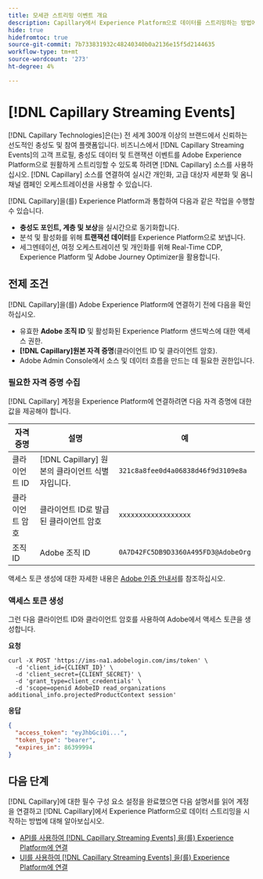 ```yaml
---
title: 모세관 스트리밍 이벤트 개요
description: Capillary에서 Experience Platform으로 데이터를 스트리밍하는 방법에 대해 알아봅니다.
hide: true
hidefromtoc: true
source-git-commit: 7b733831932c48240340b0a2136e15f5d2144635
workflow-type: tm+mt
source-wordcount: '273'
ht-degree: 4%

---
```


# [!DNL Capillary Streaming Events]

[!DNL Capillary Technologies]은(는) 전 세계 300개 이상의 브랜드에서 신뢰하는 선도적인 충성도 및 참여 플랫폼입니다. 비즈니스에서 [!DNL Capillary Streaming Events]의 고객 프로필, 충성도 데이터 및 트랜잭션 이벤트를 Adobe Experience Platform으로 원활하게 스트리밍할 수 있도록 하려면 [!DNL Capillary] 소스를 사용하십시오. [!DNL Capillary] 소스를 연결하여 실시간 개인화, 고급 대상자 세분화 및 옴니채널 캠페인 오케스트레이션을 사용할 수 있습니다.

[!DNL Capillary]을(를) Experience Platform과 통합하여 다음과 같은 작업을 수행할 수 있습니다.

* **충성도 포인트, 계층 및 보상**&#x200B;을 실시간으로 동기화합니다.
* 분석 및 활성화를 위해 **트랜잭션 데이터**&#x200B;를 Experience Platform으로 보냅니다.
* 세그멘테이션, 여정 오케스트레이션 및 개인화를 위해 Real-Time CDP, Experience Platform 및 Adobe Journey Optimizer을 활용합니다.

## 전제 조건

[!DNL Capillary]을(를) Adobe Experience Platform에 연결하기 전에 다음을 확인하십시오.

* 유효한 **Adobe 조직 ID** 및 활성화된 Experience Platform 샌드박스에 대한 액세스 권한.
* **[!DNL Capillary]원본 자격 증명**(클라이언트 ID 및 클라이언트 암호).
* Adobe Admin Console에서 소스 및 데이터 흐름을 만드는 데 필요한 권한입니다.

### 필요한 자격 증명 수집

[!DNL Capillary] 계정을 Experience Platform에 연결하려면 다음 자격 증명에 대한 값을 제공해야 합니다.

| 자격 증명 | 설명 | 예 |
| --- | --- | --- |
| 클라이언트 ID | [!DNL Capillary] 원본의 클라이언트 식별자입니다. | `321c8a8fee0d4a06838d46f9d3109e8a` |
| 클라이언트 암호 | 클라이언트 ID로 발급된 클라이언트 암호 | `xxxxxxxxxxxxxxxxxx` |
| 조직 ID | Adobe 조직 ID | `0A7D42FC5DB9D3360A495FD3@AdobeOrg` |

액세스 토큰 생성에 대한 자세한 내용은 [Adobe 인증 안내서](https://developer.adobe.com/developer-console/docs/guides/authentication/)를 참조하십시오.

### 액세스 토큰 생성

그런 다음 클라이언트 ID와 클라이언트 암호를 사용하여 Adobe에서 액세스 토큰을 생성합니다.

**요청**

```shell
curl -X POST 'https://ims-na1.adobelogin.com/ims/token' \
  -d 'client_id={CLIENT_ID}' \
  -d 'client_secret={CLIENT_SECRET}' \
  -d 'grant_type=client_credentials' \
  -d 'scope=openid AdobeID read_organizations additional_info.projectedProductContext session'
```

**응답**

```json
{
  "access_token": "eyJhbGciOi...",
  "token_type": "bearer",
  "expires_in": 86399994
}
```

## 다음 단계

[!DNL Capillary]에 대한 필수 구성 요소 설정을 완료했으면 다음 설명서를 읽어 계정을 연결하고 [!DNL Capillary]에서 Experience Platform으로 데이터 스트리밍을 시작하는 방법에 대해 알아보십시오.

* [API를 사용하여  [!DNL Capillary Streaming Events] 을(를) Experience Platform에 연결](../../tutorials/api/create/loyalty/capillary.md)
* [UI를 사용하여  [!DNL Capillary Streaming Events] 을(를) Experience Platform에 연결](../../tutorials/ui/create/loyalty/capillary.md)